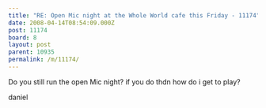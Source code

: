 ```yaml
---
title: "RE: Open Mic night at the Whole World cafe this Friday - 11174"
date: 2008-04-14T08:54:09.000Z
post: 11174
board: 8
layout: post
parent: 10935
permalink: /m/11174/
---
```

Do you still run the open Mic night? if you do thdn how do i get to play?

daniel
